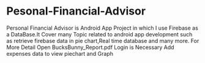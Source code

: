 # Pesonal-Financial-Advisor
Personal Financial Advisor is Android App Project in which I use Firebase as a DataBase.It Cover many Topic related to android app development such as retrieve firebase data in pie chart,Real time database and many more.
For More Detail Open BucksBunny_Report.pdf
Login is Necessary
Add expenses data to view piechart and Graph
